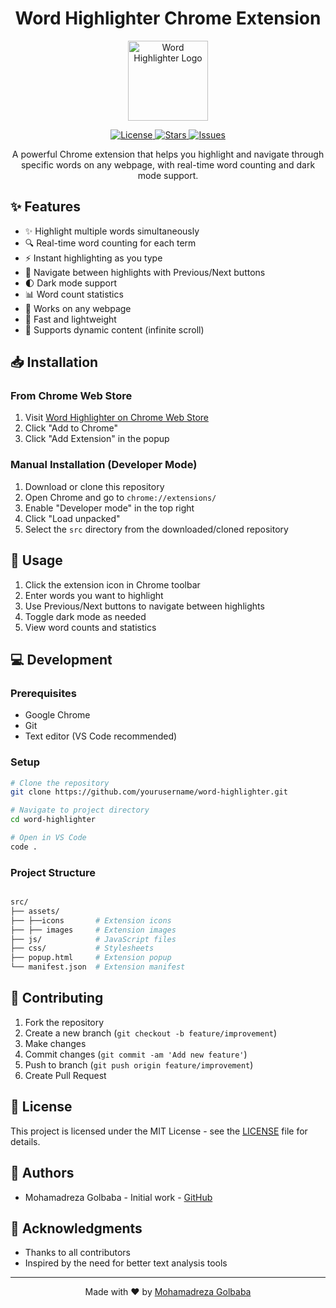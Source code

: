 <h1 align="center">Word Highlighter Chrome Extension</h1>

<p align="center">
  <img src="/Images/Logo.webp" alt="Word Highlighter Logo" width="128" height="128"/>
</p>

<p align="center">
  <a href="https://github.com/Mrezagolbaba/word-highlighter/blob/main/LICENSE">
    <img src="https://img.shields.io/github/license/yourusername/word-highlighter" alt="License"/>
  </a>
  <a href="https://github.com/Mrezagolbaba/word-highlighter/stargazers">
    <img src="https://img.shields.io/github/stars/Mrezagolbaba/word-highlighter" alt="Stars"/>
  </a>
  <a href="https://github.com/Mrezagolbaba/word-highlighter/issues">
    <img src="https://img.shields.io/github/issues/Mrezagolbaba/word-highlighter" alt="Issues"/>
  </a>
</p>

<p align="center">
  A powerful Chrome extension that helps you highlight and navigate through specific words on any webpage, with real-time word counting and dark mode support.
</p>

<h2>✨ Features</h2>
<ul>
  <li>✨ Highlight multiple words simultaneously</li>
  <li>🔍 Real-time word counting for each term</li>
  <li>⚡ Instant highlighting as you type</li>
  <li>🎯 Navigate between highlights with Previous/Next buttons</li>
  <li>🌓 Dark mode support</li>
  <li>📊 Word count statistics</li>
  <li>💪 Works on any webpage</li>
  <li>🚀 Fast and lightweight</li>
  <li>🔄 Supports dynamic content (infinite scroll)</li>
</ul>

<h2>📥 Installation</h2>

<h3>From Chrome Web Store</h3>
<ol>
  <li>Visit <a href="#">Word Highlighter on Chrome Web Store</a></li>
  <li>Click "Add to Chrome"</li>
  <li>Click "Add Extension" in the popup</li>
</ol>

<h3>Manual Installation (Developer Mode)</h3>
<ol>
  <li>Download or clone this repository</li>
  <li>Open Chrome and go to <code>chrome://extensions/</code></li>
  <li>Enable "Developer mode" in the top right</li>
  <li>Click "Load unpacked"</li>
  <li>Select the <code>src</code> directory from the downloaded/cloned repository</li>
</ol>

<h2>🚀 Usage</h2>
<ol>
  <li>Click the extension icon in Chrome toolbar</li>
  <li>Enter words you want to highlight</li>
  <li>Use Previous/Next buttons to navigate between highlights</li>
  <li>Toggle dark mode as needed</li>
  <li>View word counts and statistics</li>
</ol>

<h2>💻 Development</h2>

<h3>Prerequisites</h3>
<ul>
  <li>Google Chrome</li>
  <li>Git</li>
  <li>Text editor (VS Code recommended)</li>
</ul>

<h3>Setup</h3>

```bash
# Clone the repository
git clone https://github.com/yourusername/word-highlighter.git

# Navigate to project directory
cd word-highlighter

# Open in VS Code
code .
```
<h3>Project Structure</h3>

```bash

src/
├── assets/
├── ├──icons       # Extension icons
├── ├── images     # Extension images
├── js/            # JavaScript files
├── css/           # Stylesheets
├── popup.html     # Extension popup
└── manifest.json  # Extension manifest
```
<h2>🤝 Contributing</h2>
<ol>
  <li>Fork the repository</li>
  <li>Create a new branch (<code>git checkout -b feature/improvement</code>)</li>
  <li>Make changes</li>
  <li>Commit changes (<code>git commit -am 'Add new feature'</code>)</li>
  <li>Push to branch (<code>git push origin feature/improvement</code>)</li>
  <li>Create Pull Request</li>
</ol>
<h2>📝 License</h2>
<p>
  This project is licensed under the MIT License - see the <a href="LICENSE">LICENSE</a> file for details.
</p>
<h2>👥 Authors</h2>
<ul>
  <li>Mohamadreza Golbaba - Initial work - <a href="https://github.com/Mrezagolbaba">GitHub</a></li>
</ul>
<h2>🙏 Acknowledgments</h2>
<ul>
  <li>Thanks to all contributors</li>
  <li>Inspired by the need for better text analysis tools</li>
</ul>
<hr>
<p align="center">
  Made with ❤️ by <a href="https://github.com/Mrezagolbaba">Mohamadreza Golbaba</a>
</p>
